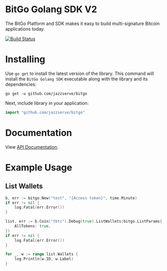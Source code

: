 # BitGo Golang SDK V2

The BitGo Platform and SDK makes it easy to build multi-signature Bitcoin applications today.

[![Build Status](https://travis-ci.com/jazzserve/bitgo.svg?branch=master)](https://travis-ci.com/jazzserve/bitgo)

# Installing
Use `go get` to install the latest version of the library. This command will install the `BitGo Golang SDK` executable along with the library and its dependencies:

    go get -u github.com/jazzserve/bitgo

Next, include library in your application:

```go
import "github.com/jazzserve/bitgo"
```
# Documentation

View [API Documentation](https://www.bitgo.com/api/v2).

# Example Usage

## List Wallets
```go
b, err := bitgo.New("test", "{Access token}", time.Minute)
if err != nil {
	log.Fatal(err.Error())
}

list, err := b.Coin("tbtc").Debug(true).ListWallets(bitgo.ListParams{
	AllTokens: true,
})
if err != nil {
	log.Fatal(err.Error())
}

for _, w := range list.Wallets {
	log.Println(w.ID, w.Label)
}
```
